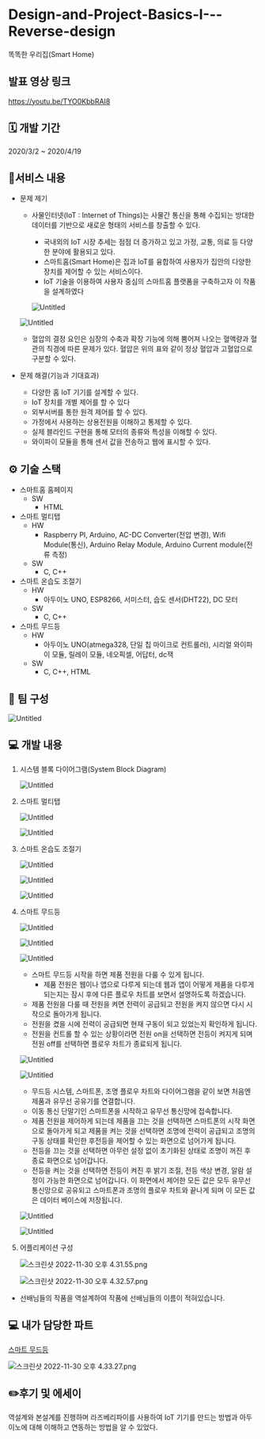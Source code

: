 # Design-and-Project-Basics-I---Reverse-design
똑똑한 우리집(Smart Home)
## 발표 영상 링크
https://youtu.be/TYO0KbbRAI8

## 🗓️ 개발 기간

2020/3/2 ~ 2020/4/19

## 📜서비스 내용

- 문제 제기
    - 사물인터넷(IoT : Internet of Things)는 사물간 통신을 통해 수집되는 방대한 데이터를 기반으로 새로운 형태의 서비스를 창출할 수 있다.
        - 국내외의 IoT 시장 추세는 점점 더 증가하고 있고 가정, 교통, 의료 등 다양한 분야에 활용되고 있다.
        - 스마트홈(Smart Home)은 집과 IoT를 융합하여 사용자가 집안의 다양한 장치를 제어할 수 있는 서비스이다.
        - IoT 기술을 이용하여 사용자 중심의 스마트홈 플랫폼을 구축하고자 이 작품을 설계하였다
        
        ![Untitled](https://s3-us-west-2.amazonaws.com/secure.notion-static.com/9a45fc2b-aa53-4caa-a86f-c54d72487822/Untitled.png)
        
    
    ![Untitled](https://s3-us-west-2.amazonaws.com/secure.notion-static.com/d14c6561-7ee8-4700-b4bd-22a0a6507412/Untitled.png)
    
    - 혈압의 결정 요인은 심장의 수축과 확장 기능에 의해 뿜어져 나오는 혈액량과 혈관의 직경에 따른 문제가 있다. 혈압은 위의 표와 같이 정상 혈압과 고혈압으로 구분할 수 있다.
- 문제 해결(기능과 기대효과)
    - 다양한 홈 IoT 기기를 설계할 수 있다.
    - IoT 장치를 개별 제어를 할 수 있다
    - 외부서버를 통한 원격 제어를 할 수 있다.
    - 가정에서 사용하는 상용전원을 이해하고 통제할 수 있다.
    - 실제 블라인드 구현을 통해 모터의 종류와 특성을 이해할 수 있다.
    - 와이파이 모듈을 통해 센서 값을 전송하고 웹에 표시할 수 있다.

## ⚙️ 기술 스택

- 스마트홈 홈페이지
    - SW
        - HTML
- 스마트 멀티탭
    - HW
        - Raspberry PI, Arduino, AC-DC Converter(전압 변경), Wifi Module(통신), Arduino Relay Module, Arduino Current module(전류 측정)
    - SW
        - C, C++
- 스마트 온습도 조절기
    - HW
        - 아두이노 UNO, ESP8266, 서미스터, 습도 센서(DHT22), DC 모터
    - SW
        - C, C++
- 스마트 무드등
    - HW
        - 아두이노 UNO(atmega328, 단일 칩 마이크로 컨트롤러), 시리얼 와이파이 모듈, 릴레이 모듈, 네오픽셀, 어답터, dc잭
    - SW
        - C, C++, HTML

## 👫 팀 구성

![Untitled](https://s3-us-west-2.amazonaws.com/secure.notion-static.com/f52f7b3c-92d1-42e0-b9f1-d15ce00072cb/Untitled.png)

## 💻 개발 내용

1. 시스템 블록 다이어그램(System Block Diagram)
    
    ![Untitled](https://s3-us-west-2.amazonaws.com/secure.notion-static.com/74572f68-ec27-44eb-a26e-a50b81e486f9/Untitled.png)
    
2. 스마트 멀티탭
    
    ![Untitled](https://s3-us-west-2.amazonaws.com/secure.notion-static.com/565ecd76-3db8-4d5e-b65d-6c2eae0355f7/Untitled.png)
    
    ![Untitled](https://s3-us-west-2.amazonaws.com/secure.notion-static.com/81a06945-ebd0-4d50-b538-7856eb2b9112/Untitled.png)
    
3. 스마트 온습도 조절기
    
    ![Untitled](https://s3-us-west-2.amazonaws.com/secure.notion-static.com/b7d028cd-5a26-45ed-ab66-7e89da2e9751/Untitled.png)
    
    ![Untitled](https://s3-us-west-2.amazonaws.com/secure.notion-static.com/6cbe64db-ce9f-42f7-94f3-6047f9ad1b37/Untitled.png)
    
    ![Untitled](https://s3-us-west-2.amazonaws.com/secure.notion-static.com/6271a392-732b-48f1-9a11-bae18564f9bc/Untitled.png)
    
4. 스마트 무드등
    
    ![Untitled](https://s3-us-west-2.amazonaws.com/secure.notion-static.com/7cc692d4-cd20-49cf-8667-92c9fe4a804a/Untitled.png)
    
    ![Untitled](https://s3-us-west-2.amazonaws.com/secure.notion-static.com/06403900-275c-4979-a413-e5932101e534/Untitled.png)
    
    ![Untitled](https://s3-us-west-2.amazonaws.com/secure.notion-static.com/b5097bef-deca-4326-8bf9-9e7bcbc997d0/Untitled.png)
    
    - 스마트 무드등 시작을 하면 제품 전원을 다룰 수 있게 됩니다.
        - 제품 전원은 웹이나 앱으로 다루게 되는데 웹과 앱이 어떻게 제품을 다루게 되는지는 잠시 후에 다른 플로우 차트를 보면서 설명하도록 하겠습니다.
    - 제품 전원을 다룰 때 전원을 켜면 전력이 공급되고 전원을 켜지 않으면 다시 시작으로 돌아가게 됩니다.
    - 전원을 켰을 시에 전력이 공급되면 현재 구동이 되고 있었는지 확인하게 됩니다.
    - 전원을 컨트롤 할 수 있는 상황이라면 전원 on을 선택하면 전등이 켜지게 되며 전원 off를 선택하면 플로우 차트가 종료되게 됩니다.
    
    ![Untitled](https://s3-us-west-2.amazonaws.com/secure.notion-static.com/17c8266b-bbc8-40a8-8e64-a03ada4653fd/Untitled.png)
    
    ![Untitled](https://s3-us-west-2.amazonaws.com/secure.notion-static.com/90f5f2a2-fac5-4cf1-bc92-f70bb0f41850/Untitled.png)
    
    - 무드등 시스템, 스마트폰, 조명 플로우 차트와 다이어그램을 같이 보면 처음엔 제품과 유무선 공유기를 연결합니다.
    - 이동 통신 단말기인 스마트폰을 시작하고 유무선 통신망에 접속합니다.
    - 제품 전원을 제어하게 되는데 제품을 끄는 것을 선택하면 스마트폰의 시작 화면으로 돌아가게 되고 제품을 켜는 것을 선택하면 조명에 전력이 공급되고 조명의 구동 상태를 확인한 후전등을 제어할 수 있는 화면으로 넘어가게 됩니다.
    - 전등을 끄는 것을 선택하면 아무런 설정 없이 초기화된 상태로 조명이 꺼진 후 종료 화면으로 넘어갑니다.
    - 전등을 켜는 것을 선택하면 전등이 켜진 후 밝기 조절, 전등 색상 변경, 알람 설정이 가능한 화면으로 넘어갑니다. 이 화면에서 제어한 모든 값은 모두 유무선 통신망으로 공유되고 스마트폰과 조명의 플로우 차트와 끝나게 되며 이 모든 값은 데이터 베이스에 저장됩니다.
    
    ![Untitled](https://s3-us-west-2.amazonaws.com/secure.notion-static.com/ddb8a3e0-ea17-48f1-a9f8-b04182d8a3ac/Untitled.png)
    
    ![Untitled](https://s3-us-west-2.amazonaws.com/secure.notion-static.com/5d4c9f85-0d72-482f-a312-77c546de4ed8/Untitled.png)
    
5. 어플리케이션 구성
    
    ![스크린샷 2022-11-30 오후 4.31.55.png](https://s3-us-west-2.amazonaws.com/secure.notion-static.com/010b7f10-354b-4a16-89f1-ac9051009e0e/%E1%84%89%E1%85%B3%E1%84%8F%E1%85%B3%E1%84%85%E1%85%B5%E1%86%AB%E1%84%89%E1%85%A3%E1%86%BA_2022-11-30_%E1%84%8B%E1%85%A9%E1%84%92%E1%85%AE_4.31.55.png)
    
    ![스크린샷 2022-11-30 오후 4.32.57.png](https://s3-us-west-2.amazonaws.com/secure.notion-static.com/ef1fc097-1d22-4319-bd1a-4a100e3bdf1e/%E1%84%89%E1%85%B3%E1%84%8F%E1%85%B3%E1%84%85%E1%85%B5%E1%86%AB%E1%84%89%E1%85%A3%E1%86%BA_2022-11-30_%E1%84%8B%E1%85%A9%E1%84%92%E1%85%AE_4.32.57.png)
    
- 선배님들의 작품을 역설계하여 작품에 선배님들의 이름이 적혀있습니다.

## 💻 내가 담당한 파트

[스마트 무드등](https://www.notion.so/bd2b65834f4f410c8457b65d1d75e8cb) 

![스크린샷 2022-11-30 오후 4.33.27.png](https://s3-us-west-2.amazonaws.com/secure.notion-static.com/86ece6fe-07f5-46ab-a73f-0426b5e82a97/%E1%84%89%E1%85%B3%E1%84%8F%E1%85%B3%E1%84%85%E1%85%B5%E1%86%AB%E1%84%89%E1%85%A3%E1%86%BA_2022-11-30_%E1%84%8B%E1%85%A9%E1%84%92%E1%85%AE_4.33.27.png)

## ✏️후기 및 에세이

역설계와 본설계를 진행하며 라즈베리파이를 사용하여 IoT 기기를 만드는 방법과 아두이노에 대해 이해하고 연동하는 방법을 알 수 있었다.

